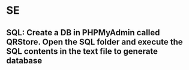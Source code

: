 # SE
## SQL:  Create a DB in PHPMyAdmin called QRStore. Open the SQL folder and execute the SQL contents in the text file to generate database

